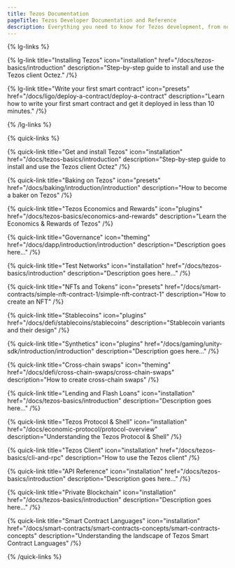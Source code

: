 ```yaml
---
title: Tezos Documentation
pageTitle: Tezos Developer Documentation and Reference
description: Everything you need to know for Tezos development, from novice to expert. Learn how to build your next Game, NFT, or DeFi dapp here. Learn how to launch a Tezos baker or implement smart rollups on Tezos.
---
```


{% lg-links %}

{% lg-link title="Installing Tezos" icon="installation" href="/docs/tezos-basics/introduction" description="Step-by-step guide to install and use the Tezos client Octez." /%}

{% lg-link title="Write your first smart contract" icon="presets" href="/docs/ligo/deploy-a-contract/deploy-a-contract" description="Learn how to write your first smart contract and get it deployed in less than 10 minutes." /%}

{% /lg-links %}

{% quick-links %}

{% quick-link title="Get and install Tezos" icon="installation" href="/docs/tezos-basics/introduction" description="Step-by-step guide to install and use the Tezos client Octez" /%}

{% quick-link title="Baking on Tezos" icon="presets" href="/docs/baking/introduction/introduction" description="How to become a baker on Tezos" /%}

{% quick-link title="Tezos Economics and Rewards" icon="plugins" href="/docs/tezos-basics/economics-and-rewards" description="Learn the Economics & Rewards of Tezos" /%}

{% quick-link title="Governance" icon="theming" href="/docs/dapp/introduction/introduction" description="Description goes here..." /%}

{% quick-link title="Test Networks" icon="installation" href="/docs/tezos-basics/introduction" description="Description goes here..." /%}

{% quick-link title="NFTs and Tokens" icon="presets" href="/docs/smart-contracts/simple-nft-contract-1/simple-nft-contract-1" description="How to create an NFT" /%}

{% quick-link title="Stablecoins" icon="plugins" href="/docs/defi/stablecoins/stablecoins" description="Stablecoin variants and their design" /%}

{% quick-link title="Synthetics" icon="plugins" href="/docs/gaming/unity-sdk/introduction/introduction" description="Description goes here..." /%}

{% quick-link title="Cross-chain swaps" icon="theming" href="/docs/defi/cross-chain-swaps/cross-chain-swaps" description="How to create cross-chain swaps" /%}

{% quick-link title="Lending and Flash Loans" icon="installation" href="/docs/tezos-basics/introduction" description="Description goes here..." /%}

{% quick-link title="Tezos Protocol & Shell" icon="installation" href="/docs/economic-protocol/protocol-overview" description="Understanding the Tezos Protocol & Shell" /%}

{% quick-link title="Tezos Client" icon="installation" href="/docs/tezos-basics/cli-and-rpc" description="How to use the Tezos client" /%}

{% quick-link title="API Reference" icon="installation" href="/docs/tezos-basics/introduction" description="Description goes here..." /%}

{% quick-link title="Private Blockchain" icon="installation" href="/docs/tezos-basics/introduction" description="Description goes here..." /%}

{% quick-link title="Smart Contract Languages" icon="installation" href="/docs/smart-contracts/smart-contracts-concepts/smart-contracts-concepts" description="Understanding the landscape of Tezos Smart Contract Languages" /%}


{% /quick-links %}
